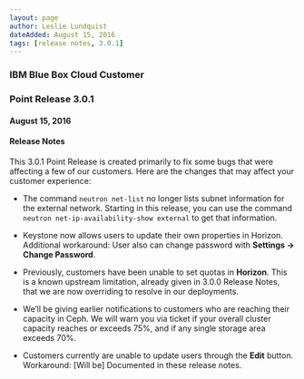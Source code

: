 ```yaml
---
layout: page
author: Leslie Lundquist
dateAdded: August 15, 2016
tags: [release notes, 3.0.1]
---
```



### IBM Blue Box Cloud Customer
### Point Release 3.0.1
#### August 15, 2016


#### Release Notes

This 3.0.1 Point Release is created primarily to fix some bugs that were affecting a few of our customers. Here are the changes that may affect your customer experience:

 * The command `neutron net-list` no longer lists subnet information for the external network. Starting in this release, you can use the command `neutron net-ip-availability-show external` to get that information.

 * Keystone now allows users to update their own properties in Horizon. Additional workaround: User also can change password with **Settings -> Change Password**.

 * Previously, customers have been unable to set quotas in **Horizon**. This is a known upstream limitation, already given in 3.0.0 Release Notes, that we are now overriding to resolve in our deployments. 

 * We’ll be giving earlier notifications to customers who are reaching their capacity in Ceph. We will warn you via ticket if your overall cluster capacity reaches or exceeds 75%, and if any single storage area exceeds 70%.

 *  Customers currently are unable to update users through the **Edit** button. Workaround: [Will be] Documented in these release notes.
